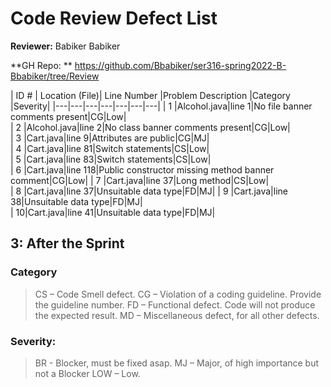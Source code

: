# Code Review Defect List
   
**Reviewer:** Babiker Babiker

**GH Repo: **  https://github.com/Bbabiker/ser316-spring2022-B-Bbabiker/tree/Review

 
 

| ID # | Location (File)| Line Number |Problem Description |Category |Severity|
|---|---|---|---|---|---|---|
| 1 |Alcohol.java|line 1|No file banner comments present|CG|Low|  
| 2 |Alcohol.java|line 2|No class banner comments present|CG|Low|      
| 3 |Cart.java|line 9|Attributes are public|CG|MJ|   
| 4 |Cart.java|line 81|Switch statements|CS|Low|  
| 5 |Cart.java|line 83|Switch statements|CS|Low|      
| 6 |Cart.java|line 118|Public constructor missing  method banner comment|CG|Low| 
| 7 |Cart.java|line 37|Long method|CS|Low|      
| 8 |Cart.java|line 37|Unsuitable data type|FD|MJ| 
| 9 |Cart.java|line 38|Unsuitable data type|FD|MJ|      
| 10|Cart.java|line 41|Unsuitable data type|FD|MJ|      
## 3: After the Sprint

### Category
> CS – Code Smell defect. CG – Violation of a coding guideline. Provide the guideline number. FD – Functional defect. Code will not produce the expected result. MD – Miscellaneous defect, for all other defects.


### Severity:

> BR - Blocker, must be fixed asap. MJ – Major, of high importance but not a Blocker LOW – Low.

